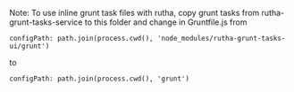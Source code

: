 Note: To use inline grunt task files with rutha, copy grunt tasks from rutha-grunt-tasks-service to this folder and change in Gruntfile.js
from

`configPath: path.join(process.cwd(), 'node_modules/rutha-grunt-tasks-ui/grunt')`

to

`configPath: path.join(process.cwd(), 'grunt')`

